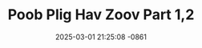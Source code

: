 ---
layout: movie-video-data
date: 2025-03-01 21:25:08 -0861
categories: movie

# Site Attributes
title: "Poob Plig Hav Zoov Part 1,2"
permalink: "/movie/Poob_Plig_Hav_Zoov_Part_1,2"

# Movie Attributes
synopsis: "Poob plig hav zoov yog ib zaj movie uas muaj tseeb tiag xws li ua ntej dhau los tau 50 xyoo no tim lub roob pog roob yawg kis nrab ntawv nws yeej muaj xwm txheej txias thiab qus xws li daim yeeb yaj kiab no vim cov neeg ua mus plob raug dab tsov hem ntau yam ntau tsav cov no lawv tseem nyob luas nkoos txog hnub no peb thiaj li tau muab ua rau sawv daws tau pom thuab tau paub tias lub roob pog roob yawg yeej muaj xwm txheej qus heev los txog rau niaj hnub niam no mas yeej muaj tseeb tiag thov nej sawv daws sim soj qab saib seb yav tag los lawv raug dab hem thiab poob plig npaum li cas thov sawv daws tso saib tau. "
producer: "L.B.T Hmong Brother"
director: "Kung Saehoe"
writer: ""
video_link: "https://youtu.be/Y_i_7lB7ME0?si=fSMPMfQLQsA_Kk92"
genre: "Horror"
year: "2009"
release_type: "DVD"
storage: "Center for Hmong Studies"
thumbnail: "/assets/images/movie_thumbnails/Poob Plig Hav Zoov Part 1,2.jpeg"
publishing_company: "L.B.T Hmong Brother"

# Sequels + Parts
base_movie: ""
total_parts: 0
sequel: ""

# Movie Cast
cast:
- name: "Kooj Hawj"
- name: "Khais Vaj"
- name: "Npis Lauj"
- name: "Vaj Yaj"
- name: "Ntxawg Yaj"
- name: "Kuab Hawj"
- name: "Ntaub Faj"
- name: "Ntxhoo Lis"
- name: "Kabziag Thoj"
---